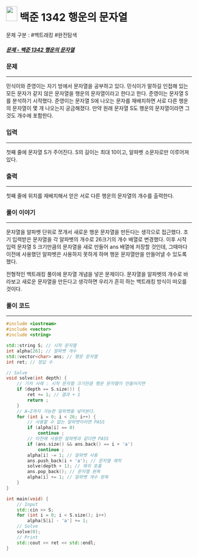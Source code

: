 
# <img src="https://d2gd6pc034wcta.cloudfront.net/tier/10.svg" width="30" height="40"> 백준 1342 행운의 문자열

문제 구분 : #백트래킹 #완전탐색
##### [문제 - 백준 1342 행운의 문자열](https://www.acmicpc.net/problem/1342)

### 문제
<hr>
민식이와 준영이는 자기 방에서 문자열을 공부하고 있다. 민식이가 말하길 인접해 있는 모든 문자가 같지 않은 문자열을 행운의 문자열이라고 한다고 한다. 준영이는 문자열 S를 분석하기 시작했다. 준영이는 문자열 S에 나오는 문자를 재배치하면 서로 다른 행운의 문자열이 몇 개 나오는지 궁금해졌다. 만약 원래 문자열 S도 행운의 문자열이라면 그것도 개수에 포함한다.


### 입력
<hr>
첫째 줄에 문자열 S가 주어진다. S의 길이는 최대 10이고, 알파벳 소문자로만 이루어져 있다.

### 출력
<hr>
첫째 줄에 위치를 재배치해서 얻은 서로 다른 행운의 문자열의 개수를 출력한다.

### 풀이 이야기
<hr>

문자열을 알파벳 단위로 쪼개서 새로운 행운 문자열을 만든다는 생각으로 접근했다. 초기 입력받은 문자열을 각 알파벳의 개수로 26크기의 개수 배열로 변경했다. 이후 시작 입력 문자열 S 크기만큼의 문자열을 새로 만들어 ans 배열에 저장할 것인데, 그때마다 이전에 사용했던 알파벳은 사용하지 못하게 하며 행운 문자열만을 만들어낼 수 있도록 했다.

전형적인 백트래킹 풀이에 문자열 개념을 넣은 문제이다. 문자열을 알파벳의 개수로 바라보고 새로운 문자열을 만든다고 생각하면 우리가 흔히 하는 백트래킹 방식이 떠오를 것이다.
### 풀이 코드
<hr>

``` c++
#include <iostream>
#include <vector>
#include <string>

std::string S; // 시작 문자열
int alpha[26]; // 알파벳 개수
std::vector<char> ans; // 행운 문자열
int ret; // 정답 수

// Solve
void solve(int depth) {
    // 기저 사례 : 시작 문자열 크기만큼 행운 문자열이 만들어지면
    if (depth == S.size()) {
        ret += 1; // 결과 + 1
        return ;
    }
    // A~Z까지 가능한 알파벳을 넣어본다.
    for (int i = 0; i < 26; i++) {
        // 사용할 수 없는 알파벳이라면 PASS
        if (alpha[i] == 0)
            continue ;
        // 이전에 사용한 알파벳과 같다면 PASS
        if (ans.size() && ans.back() == i + 'a')
            continue ;
        alpha[i] -= 1; // 알파벳 사용
        ans.push_back(i + 'a'); // 문자열 제작
        solve(depth + 1); // 재귀 호출
        ans.pop_back(); // 문자열 원복
        alpha[i] += 1; // 알파벳 개수 원복
    }
}

int main(void) {
    // Input
    std::cin >> S;
    for (int i = 0; i < S.size(); i++)
        alpha[S[i] - 'a'] += 1;
    // Solve
    solve(0);
    // Print
    std::cout << ret << std::endl;
}
```
